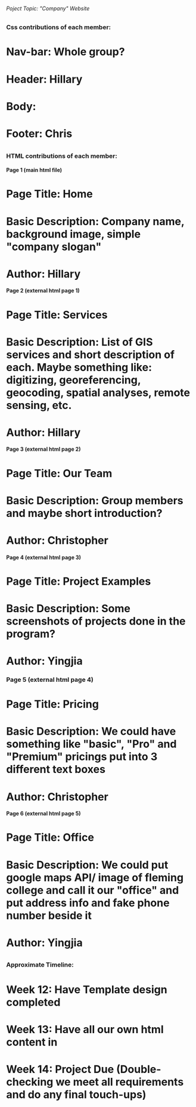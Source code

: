 ###### Poject Topic: "Company" Website ######



######
### Css contributions of each member:
# Nav-bar: Whole group?
# Header: Hillary
# Body:
# Footer: Chris



######
### HTML contributions of each member:

#### Page 1 (main html file)
# Page Title: Home
# Basic Description: Company name, background image, simple "company slogan"
# Author: Hillary


#### Page 2 (external html page 1)
# Page Title: Services
# Basic Description: List of GIS services and short description of each. Maybe something like: digitizing, georeferencing, geocoding, spatial analyses, remote sensing, etc.
# Author: Hillary

#### Page 3 (external html page 2)
# Page Title: Our Team
# Basic Description: Group members and maybe short introduction?
# Author: Christopher


#### Page 4 (external html page 3)
# Page Title: Project Examples
# Basic Description: Some screenshots of projects done in the program?
# Author: Yingjia


### Page 5 (external html page 4)
# Page Title: Pricing
# Basic Description: We could have something like "basic", "Pro" and "Premium" pricings put into 3 different text boxes
# Author: Christopher


#### Page 6 (external html page 5)
# Page Title: Office
# Basic Description: We could put google maps API/ image of fleming college and call it our "office" and put address info and fake phone number beside it
# Author: Yingjia


######
### Approximate Timeline:
# Week 12: Have Template design completed
# Week 13: Have all our own html content in
# Week 14: Project Due (Double-checking we meet all requirements and do any final touch-ups)
